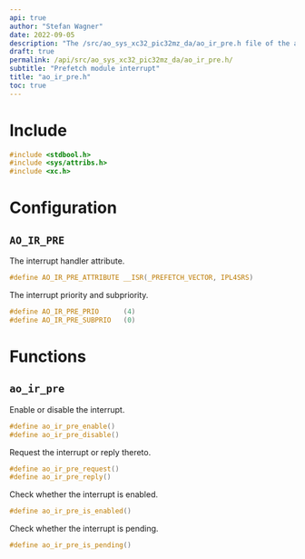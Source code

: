 ```yaml
---
api: true
author: "Stefan Wagner"
date: 2022-09-05
description: "The /src/ao_sys_xc32_pic32mz_da/ao_ir_pre.h file of the ao real-time operating system."
draft: true
permalink: /api/src/ao_sys_xc32_pic32mz_da/ao_ir_pre.h/
subtitle: "Prefetch module interrupt"
title: "ao_ir_pre.h"
toc: true
---
```


# Include

```c
#include <stdbool.h>
#include <sys/attribs.h>
#include <xc.h>
```

# Configuration

## `AO_IR_PRE`

The interrupt handler attribute.

```c
#define AO_IR_PRE_ATTRIBUTE __ISR(_PREFETCH_VECTOR, IPL4SRS)
```

The interrupt priority and subpriority.

```c
#define AO_IR_PRE_PRIO      (4)
#define AO_IR_PRE_SUBPRIO   (0)
```

# Functions

## `ao_ir_pre`

Enable or disable the interrupt.

```c
#define ao_ir_pre_enable()
#define ao_ir_pre_disable()
```

Request the interrupt or reply thereto.

```c
#define ao_ir_pre_request()
#define ao_ir_pre_reply()
```

Check whether the interrupt is enabled.

```c
#define ao_ir_pre_is_enabled()
```

Check whether the interrupt is pending.

```c
#define ao_ir_pre_is_pending()
```
